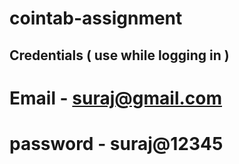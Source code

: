# cointab-assignment

## Credentials ( use while logging in )

# Email - suraj@gmail.com
# password - suraj@12345
